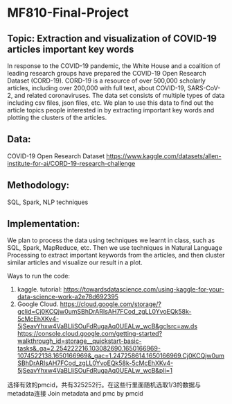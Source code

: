 # MF810-Final-Project

## Topic: Extraction and visualization of COVID-19 articles important key words 

In response to the COVID-19 pandemic, the White House and a coalition of leading research groups have prepared the COVID-19 Open Research Dataset (CORD-19). CORD-19 is a resource of over 500,000 scholarly articles, including over 200,000 with full text, about COVID-19, SARS-CoV-2, and related coronaviruses. The data set consists of multiple types of data including csv files, json files, etc.
We plan to use this data to find out the article topics people interested in by extracting important key words and plotting the clusters of the articles. 
## Data:
COVID-19 Open Research Dataset 
https://www.kaggle.com/datasets/allen-institute-for-ai/CORD-19-research-challenge
## Methodology: 
SQL, Spark, NLP techniques
## Implementation:
We plan to process the data using techniques we learnt in class, such as SQL, Spark, MapReduce, etc. Then we use techniques in Natural Language Processing to extract important keywords from the articles, and then cluster similar articles and visualize our result in a plot. 

Ways to run the code:
1. kaggle. tutorial: https://towardsdatascience.com/using-kaggle-for-your-data-science-work-a2e78d692395
2. Google Cloud. https://cloud.google.com/storage/?gclid=Cj0KCQjw0umSBhDrARIsAH7FCod_zgLL0YvoEQk58k-5cMcEhXKv4-5jSeavYhxw4VaBLliSOuFdRugaAq0UEALw_wcB&gclsrc=aw.ds
https://console.cloud.google.com/getting-started?walkthrough_id=storage__quickstart-basic-tasks&_ga=2.254222216.103082690.1650166969-1074522138.1650166969&_gac=1.247258614.1650166969.Cj0KCQjw0umSBhDrARIsAH7FCod_zgLL0YvoEQk58k-5cMcEhXKv4-5jSeavYhxw4VaBLliSOuFdRugaAq0UEALw_wcB&pli=1

选择有效的pmcid，共有325252行。在这些行里面随机选取1/3的数据与metadata连接
Join metadata and pmc by pmcid

